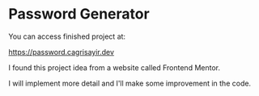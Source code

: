 # Password Generator

You can access finished project at: 

https://password.cagrisayir.dev

I found this project idea from a website called Frontend Mentor. 

I will implement more detail and I'll make some improvement in the code. 
